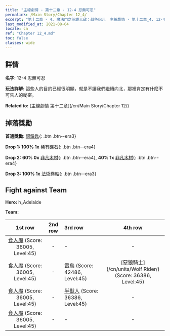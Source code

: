 ```yaml
---
title: "主線劇情 - 第十二章 - 12-4 忍無可忍"
permalink: /Main Story/Chapter 12_4/
excerpt: "第十二章 - 4. 魔法门之英雄无敌：战争纪元  主線劇情 - 第十二章_4. 12-4 忍無可忍"
last_modified_at: 2021-08-04
locale: cn
ref: "Chapter 12_4.md"
toc: false
classes: wide
---
```


## 詳情

 **名字:** 12-4 忍無可忍

 **玩法詳解:** 這些人的目的已經很明顯，就是不讓我們繼續向北，那裡肯定有什麼不可告人的祕密。

 **Related to:** [主線劇情 第十二章](/cn/Main Story/Chapter 12/)

## 掉落獎勵

 **首通獎勵:** [銀鑰匙](/cn/Items/con_693/){: .btn .btn--era3}

 **Drop 1:** **100% 1x** [稀有礦石](/cn/Items/mat_40/){: .btn .btn--era4}

 **Drop 2:** **60% 0x** [非凡木材](/cn/Items/mat_34/){: .btn .btn--era4}, **40% 1x** [非凡木材](/cn/Items/mat_34/){: .btn .btn--era4}

 **Drop 3:** **100% 1x** [法術卷軸](/cn/Items/con_694/){: .btn .btn--era3}


## Fight against Team
 **Hero:** h_Adelaide

 **Team:**


  | 1st row | 2nd row | 3rd row | 4th row |
  |:----:|:----:|:----|:----:|
  | [食人魔](/cn/units/Ogre/) (Score: 36005, Level:45)  | - | - | - |
  | [食人魔](/cn/units/Ogre/) (Score: 36005, Level:45)  | - | [雷鳥](/cn/units/Roc/) (Score: 42486, Level:45)  | [惡狼騎士](/cn/units/Wolf Rider/) (Score: 36386, Level:45)  |
  | [食人魔](/cn/units/Ogre/) (Score: 36005, Level:45)  | - | [半獸人](/cn/units/Orc/) (Score: 36386, Level:45)  | - |
  | [食人魔](/cn/units/Ogre/) (Score: 36005, Level:45)  | - | - | - |


